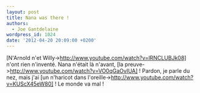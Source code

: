 ```yaml
---
layout: post
title: Nana was there !
authors:
  - Joe Gantdelaine
wordpress_id: 1024
date: '2012-04-20 20:09:00 +0200'
---
```

[N'Arnold n'et Willy->http://www.youtube.com/watch?v=lRNCLUBJk08] n'ont rien n'inventé. Nana n'était là n'avant, [la preuve->http://www.youtube.com/watch?v=VO0qGaOvIUA] ! Pardon, je parle du nez, mais j'ai [un n'haricot dans l'oreille->http://www.youtube.com/watch?v=KUScX45eW80] ! Le monde va mal !
